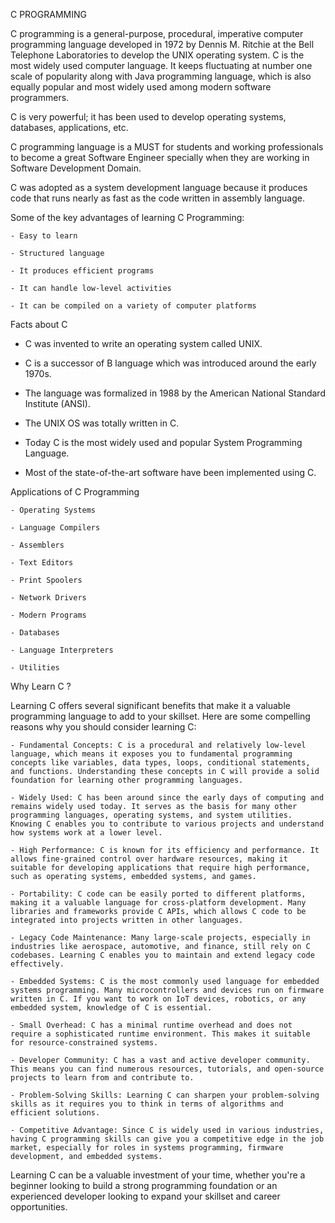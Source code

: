 C PROGRAMMING

C programming is a general-purpose, procedural, imperative computer programming language developed in 1972 by Dennis M. Ritchie at the Bell Telephone Laboratories to develop the UNIX operating system. C is the most widely used computer language. It keeps fluctuating at number one scale of popularity along with Java programming language, which is also equally popular and most widely used among modern software programmers.

C is very powerful; it has been used to develop operating systems, databases, applications, etc.

C programming language is a MUST for students and working professionals to become a great Software Engineer specially when they are working in Software Development Domain.

C was adopted as a system development language because it produces code that runs nearly as fast as the code written in assembly language.

Some of the key advantages of learning C Programming:

    - Easy to learn

    - Structured language

    - It produces efficient programs

    - It can handle low-level activities

    - It can be compiled on a variety of computer platforms

Facts about C

  - C was invented to write an operating system called UNIX.

  - C is a successor of B language which was introduced around the early 1970s.

  - The language was formalized in 1988 by the American National Standard Institute (ANSI).

  - The UNIX OS was totally written in C.

  - Today C is the most widely used and popular System Programming Language.

  - Most of the state-of-the-art software have been implemented using C.

Applications of C Programming

    - Operating Systems

    - Language Compilers

    - Assemblers

    - Text Editors

    - Print Spoolers

    - Network Drivers

    - Modern Programs

    - Databases

    - Language Interpreters

    - Utilities

Why Learn C ?

Learning C offers several significant benefits that make it a valuable programming language to add to your skillset. Here are some compelling reasons why you should consider learning C:

    - Fundamental Concepts: C is a procedural and relatively low-level language, which means it exposes you to fundamental programming concepts like variables, data types, loops, conditional statements, and functions. Understanding these concepts in C will provide a solid foundation for learning other programming languages.

    - Widely Used: C has been around since the early days of computing and remains widely used today. It serves as the basis for many other programming languages, operating systems, and system utilities. Knowing C enables you to contribute to various projects and understand how systems work at a lower level.

    - High Performance: C is known for its efficiency and performance. It allows fine-grained control over hardware resources, making it suitable for developing applications that require high performance, such as operating systems, embedded systems, and games.

    - Portability: C code can be easily ported to different platforms, making it a valuable language for cross-platform development. Many libraries and frameworks provide C APIs, which allows C code to be integrated into projects written in other languages.

    - Legacy Code Maintenance: Many large-scale projects, especially in industries like aerospace, automotive, and finance, still rely on C codebases. Learning C enables you to maintain and extend legacy code effectively.

    - Embedded Systems: C is the most commonly used language for embedded systems programming. Many microcontrollers and devices run on firmware written in C. If you want to work on IoT devices, robotics, or any embedded system, knowledge of C is essential.

    - Small Overhead: C has a minimal runtime overhead and does not require a sophisticated runtime environment. This makes it suitable for resource-constrained systems.

    - Developer Community: C has a vast and active developer community. This means you can find numerous resources, tutorials, and open-source projects to learn from and contribute to.

    - Problem-Solving Skills: Learning C can sharpen your problem-solving skills as it requires you to think in terms of algorithms and efficient solutions.

    - Competitive Advantage: Since C is widely used in various industries, having C programming skills can give you a competitive edge in the job market, especially for roles in systems programming, firmware development, and embedded systems.

Learning C can be a valuable investment of your time, whether you're a beginner looking to build a strong programming foundation or an experienced developer looking to expand your skillset and career opportunities.
